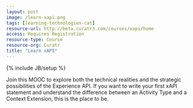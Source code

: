 ```yaml
---
layout: post
image: /learn-xapi.png
tags: [learning-technologies-cat]
resource-url: http://beta.curatr3.com/courses/xapi/home
access: Requires Registration
resource-type: Course
resource-org: Curatr
title: "Learn xAPI"
---
```

{% include JB/setup %}

Join this MOOC to explore both the technical realities and the strategic possibilities of the Experience API. If you want to write your first xAPI statement and understand the difference between an Activity Type and a Context Extension, this is the place to be.
